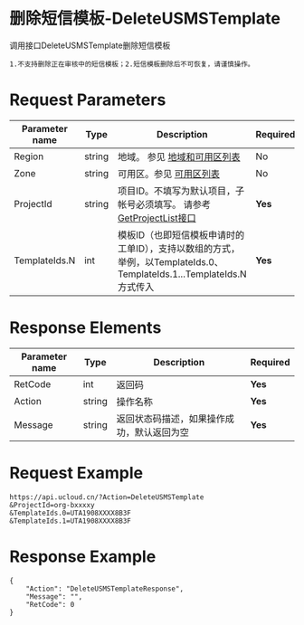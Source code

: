 # 删除短信模板-DeleteUSMSTemplate

调用接口DeleteUSMSTemplate删除短信模板

```
1.不支持删除正在审核中的短信模板；2.短信模板删除后不可恢复，请谨慎操作。
```

# Request Parameters
|Parameter name|Type|Description|Required|
|---|---|---|---|
|Region|string|地域。 参见 [地域和可用区列表](../summary/regionlist.html)|No|
|Zone|string|可用区。参见 [可用区列表](../summary/regionlist.html)|No|
|ProjectId|string|项目ID。不填写为默认项目，子帐号必须填写。 请参考[GetProjectList接口](../summary/get_project_list.html)|**Yes**|
|TemplateIds.N|int|模板ID（也即短信模板申请时的工单ID），支持以数组的方式，举例，以TemplateIds.0、TemplateIds.1...TemplateIds.N方式传入|**Yes**|

# Response Elements
|Parameter name|Type|Description|Required|
|---|---|---|---|
|RetCode|int|返回码|**Yes**|
|Action|string|操作名称|**Yes**|
|Message|string|返回状态码描述，如果操作成功，默认返回为空|**Yes**|

# Request Example
```
https://api.ucloud.cn/?Action=DeleteUSMSTemplate
&ProjectId=org-bxxxxy
&TemplateIds.0=UTA1908XXXX8B3F
&TemplateIds.1=UTA1908XXXX8B3F
```

# Response Example
```
{
    "Action": "DeleteUSMSTemplateResponse", 
    "Message": "", 
    "RetCode": 0
}
```

